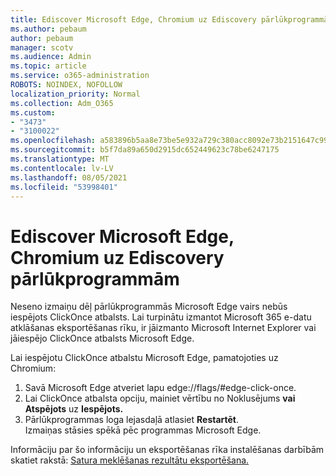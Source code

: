 ```yaml
---
title: Ediscover Microsoft Edge, Chromium uz Ediscovery pārlūkprogrammām
ms.author: pebaum
author: pebaum
manager: scotv
ms.audience: Admin
ms.topic: article
ms.service: o365-administration
ROBOTS: NOINDEX, NOFOLLOW
localization_priority: Normal
ms.collection: Adm_O365
ms.custom:
- "3473"
- "3100022"
ms.openlocfilehash: a583896b5aa8e73be5e932a729c380acc8092e73b2151647c999f9a7b69669b6
ms.sourcegitcommit: b5f7da89a650d2915dc652449623c78be6247175
ms.translationtype: MT
ms.contentlocale: lv-LV
ms.lasthandoff: 08/05/2021
ms.locfileid: "53998401"
---
```

# <a name="using-microsoft-edge-based-on-chromium-browsers-for-ediscovery-export"></a>Ediscover Microsoft Edge, Chromium uz Ediscovery pārlūkprogrammām

Neseno izmaiņu dēļ pārlūkprogrammās Microsoft Edge vairs nebūs iespējots ClickOnce atbalsts. Lai turpinātu izmantot Microsoft 365 e-datu atklāšanas eksportēšanas rīku, ir jāizmanto Microsoft Internet Explorer vai jāiespējo ClickOnce atbalsts Microsoft Edge. 

Lai iespējotu ClickOnce atbalstu Microsoft Edge, pamatojoties uz Chromium: 
1. Savā Microsoft Edge atveriet lapu edge://flags/#edge-click-once.
2. Lai ClickOnce atbalsta opciju, mainiet vērtību no Noklusējums **vai** **Atspējots** uz **Iespējots.** 
3. Pārlūkprogrammas loga lejasdaļā atlasiet **Restartēt**. <br>
 Izmaiņas stāsies spēkā pēc programmas Microsoft Edge. 

Informāciju par šo informāciju un eksportēšanas rīka instalēšanas darbībām skatiet rakstā: [Satura meklēšanas rezultātu eksportēšana.](https://docs.microsoft.com/microsoft-365/compliance/export-search-results)